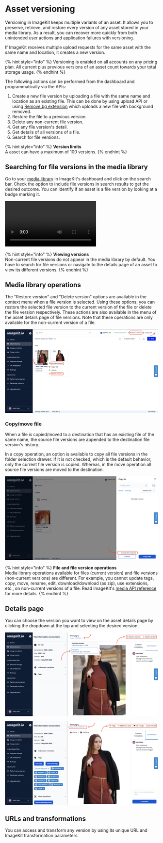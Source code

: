 # Asset versioning

Versioning in ImageKit keeps multiple variants of an asset. It allows you to preserve, retrieve, and restore every version of any asset stored in your media library. As a result, you can recover more quickly from both unintended user actions and application failures with versioning.

If ImageKit receives multiple upload requests for the same asset with the same name and location, it creates a new version.

{% hint style="info" %}
Versioning is enabled on all accounts on any pricing plan. All current plus previous versions of an asset count towards your total storage usage.
{% endhint %}

The following actions can be performed from the dashboard and programmatically via the APIs:

1. Create a new file version by uploading a file with the same name and location as an existing file. This can be done by using upload API or using [Remove.bg extension](../../extensions/background-removal.md) which uploads a new file with background removed.
2. Restore the file to a previous version.
3. Delete any non-current file version.
4. Get any file version's detail.
5. Get details of all versions of a file.
6. Search for file versions.

{% hint style="info" %}
**Version limits**\
A asset can have a maximum of 100 versions.
{% endhint %}

## Searching for file versions in the media library

Go to your [media library](https://imagekit.io/dashboard/media-library) in ImageKit's dashboard and click on the search bar. Check the option to include file versions in search results to get the desired outcome. You can identify if an asset is a file version by looking at a badge marking it.

![Include file versions in search results](<../../.gitbook/assets/file-version-search.mov>)

{% hint style="info" %}
**Viewing versions**\
Non-current file versions do not appear in the media library by default. You have to search for file versions or navigate to the details page of an asset to view its different versions.
{% endhint %}

## Media library operations

The "Restore version" and "Delete version" options are available in the context menu when a file version is selected. Using these options, you can restore the selected file version to the current version of the file or delete the file version respectively. These actions are also available in the menu of the asset details page of file versions. Note that these operations are only available for the non-current version of a file.

![File version context menu options](<../../.gitbook/assets/version-context-menu.png>)

### Copy/move file

When a file is copied/moved to a destination that has an existing file of the same name, the source file versions are appended to the destination file version's history.

In a copy operation, an option is available to copy all file versions in the folder selection drawer. If it is not checked, which is the default behavior, only the current file version is copied. Whereas, in the move operation all source file versions are moved to the destination.

![Include file versions in copy operation](<../../.gitbook/assets/copy-include-versions.png>)

{% hint style="info" %}
**File and file version operations**\
Media library operations available for files (current version) and file versions (non-current versions) are different. For example, you cannot update tags, copy, move, rename, edit, download/download (as zip), use extensions, etc., on non-current versions of a file. Read ImageKit's [media API reference](../api-reference/media-api) for more details.
{% endhint %}

## Details page

You can choose the version you want to view on the asset details page by clicking the dropdown at the top and selecting the desired version.

![Non-current file version details page](<../../.gitbook/assets/non-current-version-details.png>)

![Current/latest file version details page](<../../.gitbook/assets/current-version-details.png>)

## URLs and transformations

You can access and transform any version by using its unique URL and ImageKit transformation parameters.

